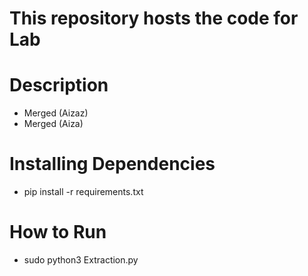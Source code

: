 # This repository hosts the code for Lab
# Description
- Merged (Aizaz)
- Merged (Aiza)

# Installing Dependencies
- pip install -r requirements.txt

# How to Run
- sudo python3 Extraction.py

